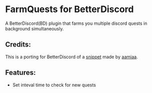 # FarmQuests for BetterDiscord

A BetterDiscord(BD) plugin that farms you multiple discord quests in background simultaneously.

## Credits:

This is a porting for BetterDiscord of a [snippet](https://gist.github.com/aamiaa/204cd9d42013ded9faf646fae7f89fbb) made by [aamiaa](https://github.com/aamiaa).

## Features:

- Set inteval time to check for new quests

